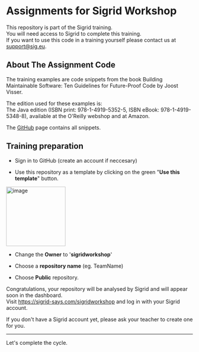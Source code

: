 Assignments for Sigrid Workshop
==========
This repository is part of the Sigrid training.<br />
You will need access to Sigrid to complete this training.<br />
If you want to use this code in a training yourself please contact us at <support@sig.eu>.

About The Assignment Code
-----------
The training examples are code snippets from the book Building Maintainable Software: Ten Guidelines for Future-Proof Code by Joost Visser.

The edition used for these examples is:<br />
The Java edition (ISBN print: 978-1-4919-5352-5, ISBN eBook: 978-1-4919-5348-8), available at the O'Reilly webshop and at Amazon.

The [GitHub](https://github.com/oreillymedia/building_maintainable_software) page contains all snippets.


Training preparation
-----------

* Sign in to GitHub (create an account if neccesary)

* Use this repository as a template by clicking on the green "**Use this template**" button.

[<img width="160" alt="image" src="https://user-images.githubusercontent.com/6178160/196057620-5d0acafb-b2a9-47fe-bae8-a67f7146c15f.png">](https://github.com/sigridworkshop/assignment/generate)


* Change the **Owner** to '**sigridworkshop**'

* Choose a **repository name** (eg. TeamName)

* Choose **Public** repository.

Congratulations, your repository will be analysed by Sigrid and will appear soon in the dashboard.<br />
Visit https://sigrid-says.com/sigridworkshop and log in with your Sigrid account.

If you don't have a Sigrid account yet, please ask your teacher to create one for you.

-----------

Let's complete the cycle.

